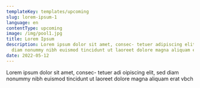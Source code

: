 ```yaml
---
templateKey: templates/upcoming
slug: lorem-ipsum-1
language: en
contentType: upcoming
image: /img/pool1.jpg
title: Lorem Ipsum
description: Lorem ipsum dolor sit amet, consec- tetuer adipiscing elit, sed
  diam nonummy nibh euismod tincidunt ut laoreet dolore magna aliquam erat
date: 2022-05-12
---
```

Lorem ipsum dolor sit amet, consec- tetuer adi oipiscing elit, sed diam nonummy nibh euismod tincidunt ut laoreet dolore magna aliquam erat vbch